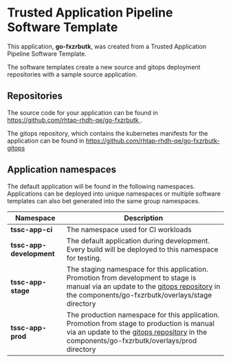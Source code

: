 # Trusted Application Pipeline Software Template

This application, **go-fxzrbutk**, was created from a Trusted Application Pipeline Software Template.

The software templates create a new source and gitops deployment repositories with a sample source application. 

## Repositories

The source code for your application can be found in [https://github.com/rhtap-rhdh-qe/go-fxzrbutk ](https://github.com/rhtap-rhdh-qe/go-fxzrbutk ).
 
The gitops repository, which contains the kubernetes manifests for the application can be found in 
[https://github.com/rhtap-rhdh-qe/go-fxzrbutk-gitops ](https://github.com/rhtap-rhdh-qe/go-fxzrbutk-gitops ) 

## Application namespaces 

The default application will be found in the following namespaces. Applications can be deployed into unique namespaces or multiple software templates can also bet generated into the same group namespaces.  

|  Namespace   |  Description   |  
| -------- | -------- |
| **tssc-app-ci** | The namespace used for CI workloads |
| **tssc-app-development** | The default application during development. Every build will be deployed to this namespace for testing. |
| **tssc-app-stage** | The staging namespace for this application. Promotion from development to stage is manual via an update to the [gitops repository](https://github.com/rhtap-rhdh-qe/go-fxzrbutk-gitops ) in the components/go-fxzrbutk/overlays/stage directory |
| **tssc-app-prod** | The production namespace for this application. Promotion from stage to production is manual via an update to the [gitops repository](https://github.com/rhtap-rhdh-qe/go-fxzrbutk-gitops ) in the components/go-fxzrbutk/overlays/prod directory |